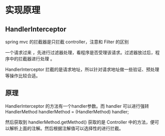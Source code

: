 # 实现原理

## HandlerInterceptor

spring mvc 的拦截器是只拦截 controller，注意和 Filter 的区别

一个请求过来 ，先进行过滤器处理，看程序是否受理该请求。过滤器放过后，程序中的拦截器进行处理 。

HandlerInterceptor 拦截的是请求地址，所以针对请求地址做一些验证、预处理等操作比较合适。

## 原理   

HandlerInterceptor 的方法有一个handler参数。而 handler 可以进行强转 HandlerMethod handlerMethod = (HandlerMethod) handler;

然后获取到 handlerMethod.getMethod() 获取的是 Controller 中的方法，便可以解析上面的注解。然后根据注解值可以选择性的进行拦截。
